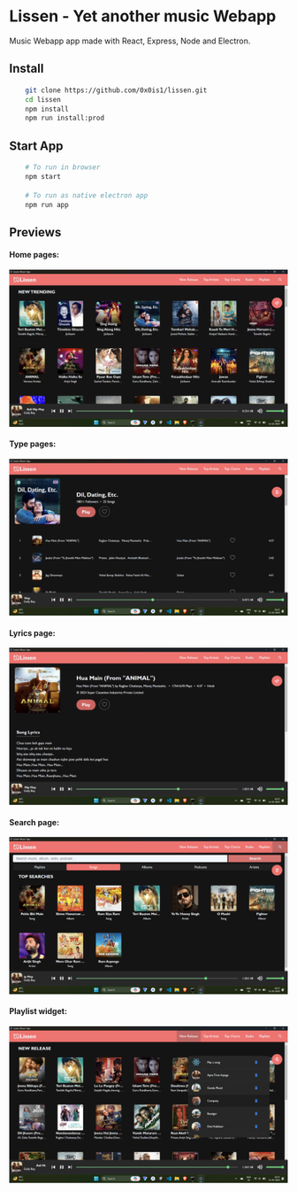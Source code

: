 # Lissen - Yet another music Webapp

Music Webapp app made with React, Express, Node and Electron.

## Install

```sh
    git clone https://github.com/0x0is1/lissen.git
    cd lissen
    npm install
    npm run install:prod
```

## Start App

```sh
    # To run in browser
    npm start

    # To run as native electron app
    npm run app
```

## Previews
#### Home pages:

![Preview 1](./samples/p1.png)

#### Type pages:

![Preview 2](./samples/p2.png)

#### Lyrics page:

![Preview 3](./samples/p3.png)

#### Search page:

![Preview 4](./samples/p4.png)

#### Playlist widget:

![Preview 5](./samples/p5.png)
